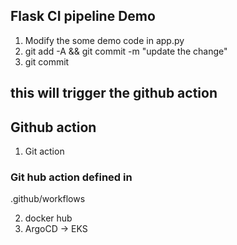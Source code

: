 ## Flask CI pipeline Demo

1. Modify the some demo code in app.py
2. git add -A && git commit -m "update the change"
3. git commit

## this will trigger the github action
## Github action
1. Git action
### Git hub action defined in 
.github/workflows


2. docker hub
3. ArgoCD -> EKS
